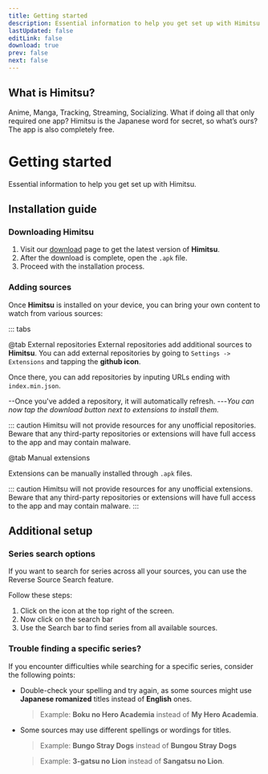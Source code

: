 ```yaml
---
title: Getting started
description: Essential information to help you get set up with Himitsu.
lastUpdated: false
editLink: false
download: true
prev: false
next: false
---
```


## What is Himitsu?

Anime, Manga, Tracking, Streaming, Socializing. What if doing all that only required one app?
Himitsu is the Japanese word for secret, so what’s ours? The app is also completely free.

# Getting started

Essential information to help you get set up with Himitsu.

## Installation guide

### Downloading Himitsu

1. Visit our [download](/download/) page to get the latest version of **Himitsu**.
2. After the download is complete, open the `.apk` file.
3. Proceed with the installation process.

### Adding sources

Once **Himitsu** is installed on your device, you can bring your own content to watch from various sources:


::: tabs

@tab External repositories
External repositories add additional sources to **Himitsu**. You can add external repositories by going to ``Settings -> Extensions`` and tapping the **github icon**.

Once there, you can add repositories by inputing URLs ending with `index.min.json`.

--Once you've added a repository, it will automatically refresh.
---*You can now tap the download button next to extensions to install them.*

::: caution
Himitsu will not provide resources for any unofficial repositories. Beware that any third-party repositories or extensions will have full access to the app and may contain malware.

@tab Manual extensions

Extensions can be manually installed through `.apk` files.

::: caution
Himitsu will not provide resources for any unofficial extensions. Beware that any third-party repositories or extensions will have full access to the app and may contain malware.
:::

## Additional setup

### Series search options

If you want to search for series across all your sources, you can use the Reverse Source Search feature.

Follow these steps:

1. Click on the icon at the top right of the screen.
1. Now click on the search bar
1. Use the Search bar to find series from all available sources.

### Trouble finding a specific series?

If you encounter difficulties while searching for a specific series, consider the following points:

* Double-check your spelling and try again, as some sources might use **Japanese romanized** titles instead of **English** ones.
  > Example: **Boku no Hero Academia** instead of **My Hero Academia**.

* Some sources may use different spellings or wordings for titles.
  > Example: **Bungo Stray Dogs** instead of **Bungou Stray Dogs**

  > Example: **3-gatsu no Lion** instead of **Sangatsu no Lion**.

